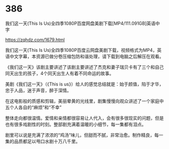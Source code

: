 # 386
我们这一天(This Is Us)全四季1080P百度网盘美剧下载[MP4/111.091GB]英语中字

https://zqhdz.com/1679.html

我们这一天(This Is Us)全四季1080P百度云网盘美剧下载，视频格式为MP4，英语中文字幕，本资源已做分卷压缩包防和谐处理，请下载到电脑之后解压在观看。

《我们这一天》该剧主要讲述了该剧主要讲述了杰克和妻子瑞贝卡有了三个和自己同天出生的孩子，4个同天出生人有着不同命运的故事。

美剧《我们这一天》（《This is us》）给人的感觉总结就是：始于颜值，陷于才华， 忠于人品，迷于声音，醉于深情。

在这电影般的质感和剪辑，美丽晕黄的光线里，剧集慢慢向观众讲述了一个家庭中五个人各自的“麻烦”和“不幸”

整体走向都很温情。爱情和亲情都很容易让人代入，会有很多很现实的问题，但是也有很多戏剧性的时刻。整部剧充满着温暖的小细节，每一集都有泪点。

剧里可以说是充满了浓浓的“鸡汤”味儿，但甜而不腻，非常治愈。制作精良，每一集的品质都足以甩口水剧十万八千里。
